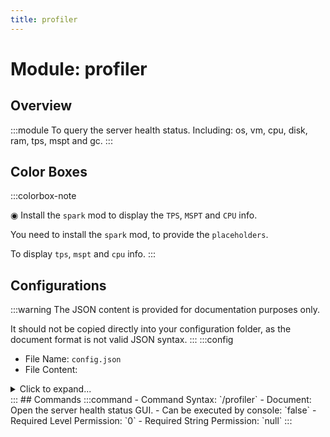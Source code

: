 ```yaml
---
title: profiler
---
```



# Module: profiler

## Overview
:::module
To query the server health status.
Including: os, vm, cpu, disk, ram, tps, mspt and gc.
:::
## Color Boxes

:::colorbox-note

◉ Install the `spark` mod to display the `TPS`, `MSPT` and `CPU` info.

You need to install the `spark` mod, to provide the `placeholders`.

To display `tps`, `mspt` and `cpu` info.
:::

## Configurations
:::warning
The JSON content is provided for documentation purposes only.

It should not be copied directly into your configuration folder, as the document format is not valid JSON syntax.
:::
:::config
- File Name: `config.json`
- File Content: 
<details>

<summary>Click to expand...</summary>

```json showLineNumbers title="config/fuji/modules/profiler/config.json"
{
  "file_system": {
    "blacklisted_filesystem": [
      ".*firmware.*",
      ".*systemd.*",
      ".*/proc.*",
      ".*/boot.*",
      ".*/run.*"
    ]
  }
}
```
</details>
:::
## Commands
:::command
- Command Syntax: `/profiler`
- Document: Open the server health status GUI.
- Can be executed by console: `false`
- Required Level Permission: `0`
- Required String Permission: `null`
:::
